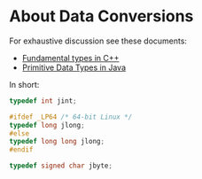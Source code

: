 # About Data Conversions
For exhaustive discussion see these documents:
- [Fundamental types in C++](https://en.cppreference.com/w/cpp/language/types)
- [Primitive Data Types in Java](https://docs.oracle.com/javase/tutorial/java/nutsandbolts/datatypes.html)

In short:
```objectivec
typedef int jint;

#ifdef _LP64 /* 64-bit Linux */
typedef long jlong;
#else
typedef long long jlong;
#endif

typedef signed char jbyte;
```
